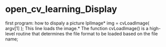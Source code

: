 # open_cv_learning_Display
first program: how to dispaly a picture
IplImage* img = cvLoadImage( argv[1] );
This line loads the image.* The function cvLoadImage() is a high-level routine that determines
the file format to be loaded based on the file name;
